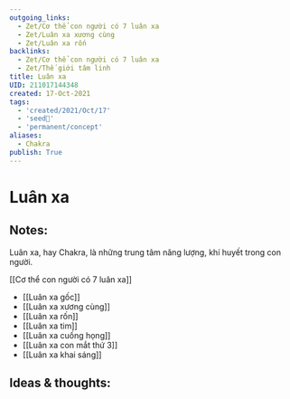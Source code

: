 ```yaml
---
outgoing_links:
  - Zet/Cơ thể con người có 7 luân xa
  - Zet/Luân xa xương cùng
  - Zet/Luân xa rốn
backlinks:
  - Zet/Cơ thể con người có 7 luân xa
  - Zet/Thế giới tâm linh
title: Luân xa
UID: 211017144348
created: 17-Oct-2021
tags:
  - 'created/2021/Oct/17'
  - 'seed🥜'
  - 'permanent/concept'
aliases:
  - Chakra
publish: True
---
```

# Luân xa

## Notes:
Luân xa, hay Chakra, là những trung tâm năng lượng, khí huyết trong con người.

[[Cơ thể con người có 7 luân xa]]

- [[Luân xa gốc]]
- [[Luân xa xương cùng]]
- [[Luân xa rốn]]
- [[Luân xa tim]]
- [[Luân xa cuống họng]]
- [[Luân xa con mắt thứ 3]]
- [[Luân xa khai sáng]]

## Ideas & thoughts:

